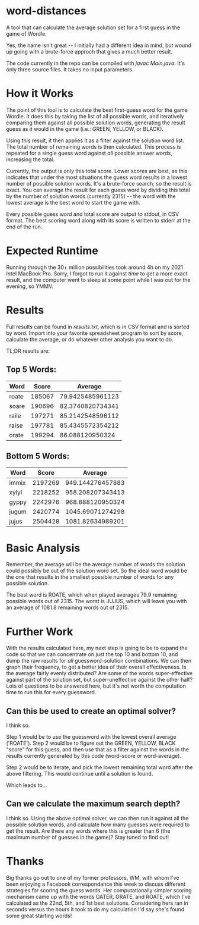 # word-distances
A tool that can calculate the average solution set for a first guess in the game of Wordle.

Yes, the name isn't great -- I initially had a different idea in mind, but wound up going with a brute-force approch that gives a much better result.

The code currently in the repo can be compiled with _javac Main.java_.  It's only three source files.  It takes no input parameters.

# How it Works

The point of this tool is to calculate the best first-guess word for the game Wordle.  It does this by taking the list of all possible words, and iteratively comparing them against all possible solution words, generating the result guess as it would in the game (i.e.: GREEN, YELLOW, or BLACK).

Using this result, it then applies it as a filter against the solution word list.  The total number of remaining words is then calculated.  This process is repeated for a single guess word against _all_ possible answer words, increasing the total.

Currently, the output is _only_ this total score.  Lower scores are best, as this indicates that under the most situations the guess word results in a lowest number of possible solution words.  It's a brute-force search, so the result is exact.  You can average the result for each guess word by dividing this total by the number of solution words (currently 2315) -- the word with the lowest average is the best word to start the game with.

Every possible guess word and total score are output to stdout, in CSV format.  The best scoring word along with its score is written to stderr at the end of the run.

# Expected Runtime

Running through the 30+ million possibilities took around 4h on my 2021 Intel MacBook Pro.  Sorry, I forgot to run it against _time_ to get a more exact result, and the computer went to sleep at some point while I was out for the evening, so YMMV.

# Results

Full results can be found in _results.txt_, which is in CSV format and is sorted by word.  Import into your favorite spreadsheet program to sort by score, calculate the average, or do whatever other analysis you want to do.

TL;DR results are:

## Top 5 Words:

| Word | Score | Average |
| ---- | ----- | ------- |
| roate |	185067 |	79.9425485961123 |
| soare |	190696 |	82.3740820734341 |
| raile |	197271 |	85.2142548596112 |
| raise	| 197781 |	85.4345572354212 |
| orate	| 199294 |	86.088120950324 |

## Bottom 5 Words:

| Word | Score | Average |
| ---- | ----- | ------- |
| immix	| 2197269	| 949.144276457883 | 
| xylyl	| 2218252	| 958.208207343413 | 
| gyppy	| 2242976	| 968.888120950324 | 
| jugum	| 2420774	| 1045.69071274298 | 
| jujus	| 2504428	| 1081.82634989201 | 

# Basic Analysis

Remember, the average will be the average number of words the solution could possibly be out of the solution word set.  So the ideal word would be the one that results in the smallest possible number of words for any possible solution.

The best word is ROATE, which when played averages 79.9 remaining possible words out of 2315.  The worst is JUJUS, which will leave you with an average of 1081.8 remaining words out of 2315.

# Further Work
With the results calculated here, my next step is going to be to expand the code so that we can concentrate on just the top 10 and bottom 10, and dump the raw results for _all_ guessword-solution combinations.  We can then graph their frequency, to get a better idea of their overall effectiveness.  Is the average fairly evenly distributed?  Are some of the words super-effective against part of the solution set, but super-uneffective against the other half?  Lots of questions to be answered here, but it's not worth the computation time to run this for every guessword.

## Can this be used to create an optimal solver?

I think so.  

Step 1 would be to use the guessword with the lowest overall average ('ROATE').  Step 2 would be to figure out the GREEN, YELLOW, BLACK "score" for this guess, and then use that as a filter against the words in the results currently generated by this code (word-score or word-average).

Step 2 would be to iterate, and pick the lowest remaining total word after the above filtering.  This would continue until a solution is found.

Which leads to...

## Can we calculate the maximum search depth?

I think so.  Using the above optimal solver, we can then run it against all the possible solution words, and calculate how many guesses were required to get the result.  Are there any words where this is greater than 6 (the maximum number of guesses in the game)?  Stay tuned to find out!

# Thanks

Big thanks go out to one of my former professors, WM, with whom I've been enjoying a Facebook correspondance this week to discuss different strategies for scoring the guess words.  Her computationally simpler scoring mechanism came up with the words OATER, ORATE, and ROATE, which I've calculated as the 22nd, 5th, and 1st best solutions.  Considering hers ran in seconds versus the hours it took to do my calculation I'd say she's found some great starting words!



